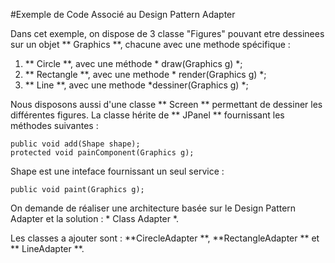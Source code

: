 #Exemple de Code Associé au Design Pattern Adapter

Dans cet exemple, on dispose de 3 classe "Figures" pouvant etre dessinees sur un objet ** Graphics **, chacune avec une methode spécifique :

1. ** Circle **, avec une méthode * draw(Graphics g) *;
2. ** Rectangle **, avec une methode * render(Graphics g) *;
3. ** Line **, avec une methode *dessiner(Graphics g) *;

Nous disposons aussi d'une classe ** Screen ** permettant de dessiner les différentes figures. La classe hérite de ** JPanel ** fournissant les méthodes suivantes :

```
public void add(Shape shape);
protected void painComponent(Graphics g);
```

Shape est une inteface fournissant un seul service :

```
public void paint(Graphics g);
```

On demande de réaliser une architecture basée sur le Design Pattern Adapter et la solution : * Class Adapter *.

Les classes a ajouter sont : **CirecleAdapter **, **RectangleAdapter ** et ** LineAdapter **.